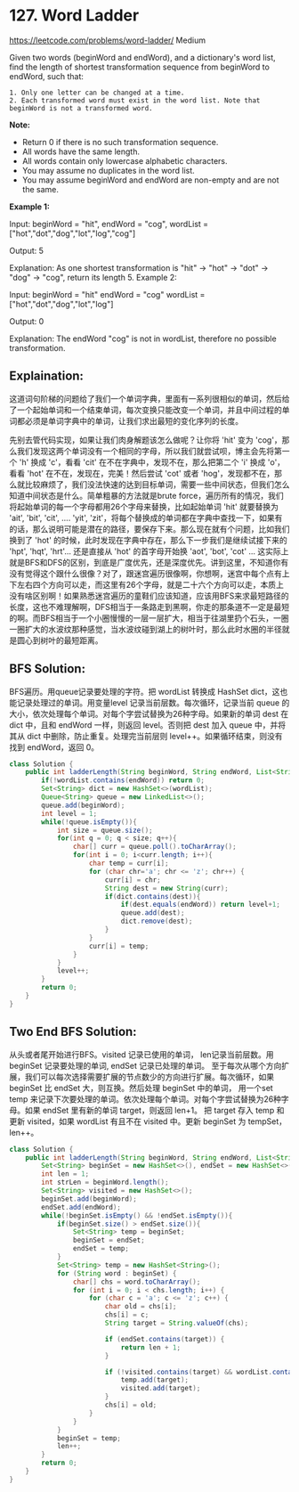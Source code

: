 # 127. Word Ladder
<https://leetcode.com/problems/word-ladder/>
Medium

Given two words (beginWord and endWord), and a dictionary's word list, find the length of shortest transformation sequence from beginWord to endWord, such that:

    1. Only one letter can be changed at a time.
    2. Each transformed word must exist in the word list. Note that beginWord is not a transformed word.

**Note:**

* Return 0 if there is no such transformation sequence.
* All words have the same length.
* All words contain only lowercase alphabetic characters.
* You may assume no duplicates in the word list.
* You may assume beginWord and endWord are non-empty and are not the same.


**Example 1:**

Input:
beginWord = "hit",
endWord = "cog",
wordList = ["hot","dot","dog","lot","log","cog"]

Output: 5

Explanation: As one shortest transformation is "hit" -> "hot" -> "dot" -> "dog" -> "cog",
return its length 5.
Example 2:

Input:
beginWord = "hit"
endWord = "cog"
wordList = ["hot","dot","dog","lot","log"]

Output: 0

Explanation: The endWord "cog" is not in wordList, therefore no possible transformation.

## Explaination: 

这道词句阶梯的问题给了我们一个单词字典，里面有一系列很相似的单词，然后给了一个起始单词和一个结束单词，每次变换只能改变一个单词，并且中间过程的单词都必须是单词字典中的单词，让我们求出最短的变化序列的长度。

先别去管代码实现，如果让我们肉身解题该怎么做呢？让你将 'hit' 变为 'cog'，那么我们发现这两个单词没有一个相同的字母，所以我们就尝试呗，博主会先将第一个 'h' 换成 'c'，看看 'cit' 在不在字典中，发现不在，那么把第二个 'i' 换成 'o'，看看 'hot' 在不在，发现在，完美！然后尝试 'cot' 或者 'hog'，发现都不在，那么就比较麻烦了，我们没法快速的达到目标单词，需要一些中间状态，但我们怎么知道中间状态是什么。简单粗暴的方法就是brute force，遍历所有的情况，我们将起始单词的每一个字母都用26个字母来替换，比如起始单词 'hit' 就要替换为 'ait', 'bit', 'cit', .... 'yit', 'zit'，将每个替换成的单词都在字典中查找一下，如果有的话，那么说明可能是潜在的路径，要保存下来。那么现在就有个问题，比如我们换到了 'hot' 的时候，此时发现在字典中存在，那么下一步我们是继续试接下来的 'hpt', 'hqt', 'hrt'... 还是直接从 'hot' 的首字母开始换 'aot', 'bot', 'cot' ... 这实际上就是BFS和DFS的区别，到底是广度优先，还是深度优先。讲到这里，不知道你有没有觉得这个跟什么很像？对了，跟迷宫遍历很像啊，你想啊，迷宫中每个点有上下左右四个方向可以走，而这里有26个字母，就是二十六个方向可以走，本质上没有啥区别啊！如果熟悉迷宫遍历的童鞋们应该知道，应该用BFS来求最短路径的长度，这也不难理解啊，DFS相当于一条路走到黑啊，你走的那条道不一定是最短的啊。而BFS相当于一个小圈慢慢的一层一层扩大，相当于往湖里扔个石头，一圈一圈扩大的水波纹那种感觉，当水波纹碰到湖上的树叶时，那么此时水圈的半径就是圆心到树叶的最短距离。

## BFS Solution: 
BFS遍历。用queue记录要处理的字符。把 wordList 转换成 HashSet dict，这也能记录处理过的单词。用变量level 记录当前层数。每次循环，记录当前 queue 的大小，依次处理每个单词。对每个字尝试替换为26种字母。如果新的单词 dest 在 dict 中，且和 endWord 一样，则返回 level。否则把 dest 加入 queue 中，并将其从 dict 中删除，防止重复。处理完当前层则 level++。如果循环结束，则没有找到 endWord，返回 0。

```java
class Solution {
    public int ladderLength(String beginWord, String endWord, List<String> wordList) {
        if(!wordList.contains(endWord)) return 0;
        Set<String> dict = new HashSet<>(wordList);        
        Queue<String> queue = new LinkedList<>();
        queue.add(beginWord);
        int level = 1;
        while(!queue.isEmpty()){
            int size = queue.size();
            for(int q = 0; q < size; q++){
                char[] curr = queue.poll().toCharArray();
                for(int i = 0; i<curr.length; i++){
                    char temp = curr[i];
                    for (char chr='a'; chr <= 'z'; chr++) {
                        curr[i] = chr;
                        String dest = new String(curr);
                        if(dict.contains(dest)){
                            if(dest.equals(endWord)) return level+1;
                            queue.add(dest);
                            dict.remove(dest);
                        }
                    }
                    curr[i] = temp;
                }
            }
            level++;
        }
        return 0;
    }
}
```

## Two End BFS Solution: 
从头或者尾开始进行BFS。visited 记录已使用的单词， len记录当前层数。用 beginSet 记录要处理的单词, endSet 记录已处理的单词。 至于每次从哪个方向扩展，我们可以每次选择需要扩展的节点数少的方向进行扩展。每次循环，如果 beginSet 比 endSet 大，则互换。然后处理 beginSet 中的单词， 用一个set temp 来记录下次要处理的单词。依次处理每个单词。对每个字尝试替换为26种字母。如果 endSet 里有新的单词 target，则返回 len+1。 把 target 存入 temp 和 更新 visited，如果 wordList 有且不在 visited 中。更新 beginSet 为 tempSet，len++。

```java
class Solution {
    public int ladderLength(String beginWord, String endWord, List<String> wordList) {
        Set<String> beginSet = new HashSet<>(), endSet = new HashSet<>();
        int len = 1;
        int strLen = beginWord.length();
        Set<String> visited = new HashSet<>();
        beginSet.add(beginWord);
        endSet.add(endWord);
        while(!beginSet.isEmpty() && !endSet.isEmpty()){
            if(beginSet.size() > endSet.size()){
                Set<String> temp = beginSet;
                beginSet = endSet;
                endSet = temp;
            }
            Set<String> temp = new HashSet<String>();
            for (String word : beginSet) {
                char[] chs = word.toCharArray();
                for (int i = 0; i < chs.length; i++) {
                    for (char c = 'a'; c <= 'z'; c++) {
                        char old = chs[i];
                        chs[i] = c;
                        String target = String.valueOf(chs);

                        if (endSet.contains(target)) {
                            return len + 1;
                        }

                        if (!visited.contains(target) && wordList.contains(target)) {
                            temp.add(target);
                            visited.add(target);
                        }
                        chs[i] = old;
                    }
                }
            }
            beginSet = temp;
            len++;
        }
        return 0;
    }
}
```